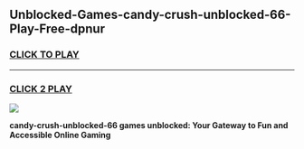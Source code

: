 
## Unblocked-Games-candy-crush-unblocked-66-Play-Free-dpnur
<h3>
<a href="https://premium76.site?title=candy-crush-unblocked-66&ref=20M">CLICK TO PLAY</a></h3>
<hr>

<h3>
<a href="https://premium76.site?title=candy-crush-unblocked-66&ref=20M">CLICK 2 PLAY</a>
  
</h3>

<a href="https://premium76.site?title=candy-crush-unblocked-66&ref=19M"><img src="https://clearcache.store/games.png"></a>


**candy-crush-unblocked-66 games unblocked: Your Gateway to Fun and Accessible Online Gaming**
